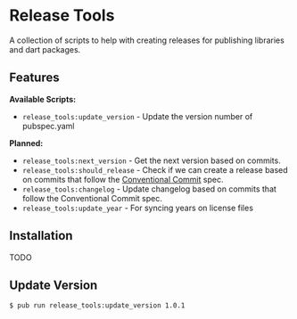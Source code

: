 # Release Tools

A collection of scripts to help with creating releases for publishing libraries and dart packages.

## Features

**Available Scripts:**

- `release_tools:update_version` - Update the version number of pubspec.yaml

**Planned:**

- `release_tools:next_version` - Get the next version based on commits.
- `release_tools:should_release` - Check if we can create a release based on commits that follow the [Conventional Commit](https://www.conventionalcommits.org/) spec.
- `release_tools:changelog` - Update changelog based on commits that follow the Conventional Commit spec.
- `release_tools:update_year` - For syncing years on license files

## Installation

TODO

## Update Version

```sh
$ pub run release_tools:update_version 1.0.1
```